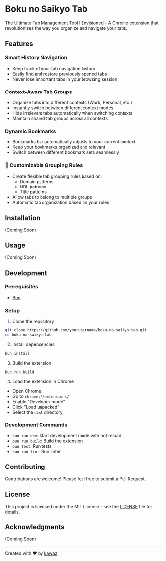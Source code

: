 # Boku no Saikyo Tab

The Ultimate Tab Management Tool I Envisioned - A Chrome extension that revolutionizes the way you organize and navigate your tabs.

## Features

### Smart History Navigation
- Keep track of your tab navigation history
- Easily find and restore previously opened tabs
- Never lose important tabs in your browsing session

### Context-Aware Tab Groups
- Organize tabs into different contexts (Work, Personal, etc.)
- Instantly switch between different context modes
- Hide irrelevant tabs automatically when switching contexts
- Maintain shared tab groups across all contexts

### Dynamic Bookmarks
- Bookmarks bar automatically adjusts to your current context
- Keep your bookmarks organized and relevant
- Switch between different bookmark sets seamlessly

### 🎨 Customizable Grouping Rules
- Create flexible tab grouping rules based on:
  - Domain patterns
  - URL patterns
  - Title patterns
- Allow tabs to belong to multiple groups
- Automatic tab organization based on your rules

## Installation

(Coming Soon)

## Usage

(Coming Soon)

## Development

### Prerequisites
- [Bun](https://bun.sh/)

### Setup
1. Clone the repository
```bash
git clone https://github.com/yourusername/boku-no-saikyo-tab.git
cd boku-no-saikyo-tab
```

2. Install dependencies
```bash
bun install
```

3. Build the extension
```bash
bun run build
```

4. Load the extension in Chrome
- Open Chrome
- Go to `chrome://extensions/`
- Enable "Developer mode"
- Click "Load unpacked"
- Select the `dist` directory

### Development Commands
- `bun run dev`: Start development mode with hot reload
- `bun run build`: Build the extension
- `bun test`: Run tests
- `bun run lint`: Run linter

## Contributing

Contributions are welcome! Please feel free to submit a Pull Request.

## License

This project is licensed under the MIT License - see the [LICENSE](LICENSE) file for details.

## Acknowledgments

(Coming Soon)

---

Created with ❤️ by [kawaz](https://github.com/kawaz)

